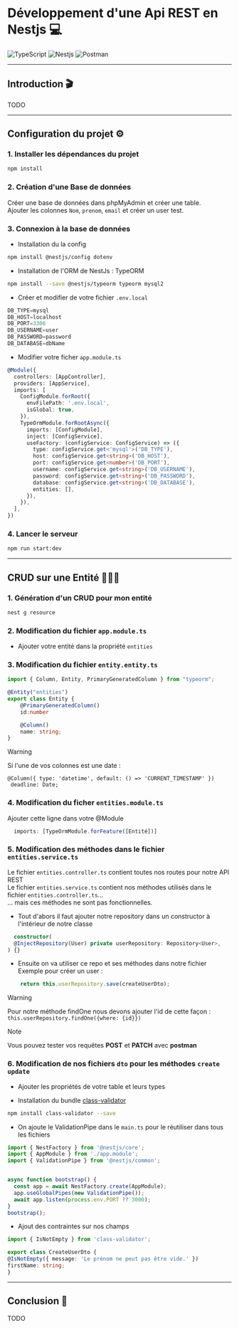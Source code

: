 # Développement d'une Api REST en Nestjs 💻
![TypeScript](https://img.shields.io/badge/TypeScript-007ACC?style=for-the-badge&logo=typescript&logoColor=white)
![Nestjs](https://img.shields.io/badge/nestjs-E0234E?style=for-the-badge&logo=nestjs&logoColor=white)
![Postman](https://img.shields.io/badge/Postman-FF6C37?style=for-the-badge&logo=Postman&logoColor=white)

--- 

## Introduction 🎬
TODO

---

## Configuration du projet ⚙️

### 1. Installer les dépendances du projet
```bash
npm install
```

### 2. Création d'une Base de données 
Créer une base de données dans phpMyAdmin et créer une table.  
Ajouter les colonnes `Nom`, `prenom`, `email` et créer un user test. 

### 3. Connexion à la base de données
  - Installation du la config
```bash
npm install @nestjs/config dotenv
```
  - Installation de l'ORM de NestJs : TypeORM
```bash
npm install --save @nestjs/typeorm typeorm mysql2
```

  - Créer et modifier de votre fichier `.env.local`
```typescript
DB_TYPE=mysql
DB_HOST=localhost
DB_PORT=3306
DB_USERNAME=user
DB_PASSWORD=password
DB_DATABASE=dbName
```

  - Modifier votre ficher `app.module.ts`
```typescript
@Module({
  controllers: [AppController],
  providers: [AppService],
  imports: [
    ConfigModule.forRoot({
      envFilePath: '.env.local',
      isGlobal: true,
    }),
    TypeOrmModule.forRootAsync({
      imports: [ConfigModule],
      inject: [ConfigService],
      useFactory: (configService: ConfigService) => ({
        type: configService.get<'mysql'>('DB_TYPE'),
        host: configService.get<string>('DB_HOST'),
        port: configService.get<number>('DB_PORT'),
        username: configService.get<string>('DB_USERNAME'),
        password: configService.get<string>('DB_PASSWORD'),
        database: configService.get<string>('DB_DATABASE'),
        entities: [],
      }),
    }),
  ],
})
```

### 4. Lancer le serveur
```bash
npm run start:dev
```

---

## CRUD sur une Entité 🧑🏼‍💼

### 1. Génération d'un CRUD pour mon entité
```bash
nest g resource
```  

### 2. Modification du fichier `app.module.ts`
  - Ajouter votre entité dans la propriété `entities`

### 3. Modification du fichier `entity.entity.ts`
```ts
import { Column, Entity, PrimaryGeneratedColumn } from "typeorm";

@Entity("entities")
export class Entity {
    @PrimaryGeneratedColumn()
    id:number

    @Column()
    name: string;
}
```

  > [!WARNING]
  > Si l'une de vos colonnes est une date : 
  > ```
  > @Column({ type: 'datetime', default: () => 'CURRENT_TIMESTAMP' })
  >  deadline: Date;
  > ```  

### 4. Modification du ficher `entities.module.ts`
Ajouter cette ligne dans votre @Module
```ts
  imports: [TypeOrmModule.forFeature([Entité])]
```

### 5. Modification des méthodes dans le fichier `entities.service.ts`
Le fichier `entities.controller.ts` contient toutes nos routes pour notre API REST  
Le fichier `entities.service.ts` contient nos méthodes utilisés dans le fichier `entities.controller.ts`...  
... mais ces méthodes ne sont pas fonctionnelles.  
  
  - Tout d'abors il faut ajouter notre repository dans un constructor à l'intérieur de notre classe
```typescript
  constructor(
  @InjectRepository(User) private userRepository: Repository<User>,
) {}
```

  - Ensuite on va utiliser ce repo et ses méthodes dans notre fichier  
  Exemple pour créer un user :  
```typescript
    return this.userRepository.save(createUserDto);
``` 
  > [!WARNING]
  > Pour notre méthode findOne nous devons ajouter l'id de cette façon :  
  > `this.userRepository.findOne({where: {id}})`  

  > [!NOTE]
  > Vous pouvez tester vos requêtes **POST** et **PATCH** avec **postman**

### 6. Modification de nos fichiers `dto` pour les méthodes `create` `update`
  - Ajouter les propriétés de votre table et leurs types

  - Installation du bundle [class-validator](https://github.com/typestack/class-validator)  
```bash
npm install class-validator --save
```

  - On ajoute le ValidationPipe dans le `main.ts` pour le réutiliser dans tous les fichiers
```typescript
import { NestFactory } from '@nestjs/core';
import { AppModule } from './app.module';
import { ValidationPipe } from '@nestjs/common';


async function bootstrap() {
  const app = await NestFactory.create(AppModule);
  app.useGlobalPipes(new ValidationPipe());
  await app.listen(process.env.PORT ?? 3000);
}
bootstrap();

```

  - Ajout des contraintes sur nos champs
```typescript
import { IsNotEmpty } from 'class-validator';  

export class CreateUserDto {
@IsNotEmpty({ message: 'Le prénom ne peut pas être vide.' })
firstName: string;
}
```

---

## Conclusion 📌
TODO
